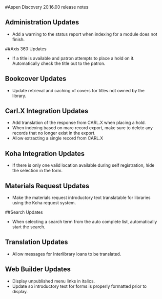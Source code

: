 #Aspen Discovery 20.16.00 release notes
## Administration Updates
- Add a warning to the status report when indexing for a module does not finish. 

##Axis 360 Updates
- If a title is available and patron attempts to place a hold on it. Automatically check the title out to the patron.  

## Bookcover Updates
- Update retrieval and caching of covers for titles not owned by the library.  

## Carl.X Integration Updates
- Add translation of the response from CARL.X when placing a hold.
- When indexing based on marc record export, make sure to delete any records that no longer exist in the export. 
- Allow extracting a single record from CARL.X

## Koha Integration Updates
- If there is only one valid location available during self registration, hide the selection in the form. 

## Materials Request Updates
- Make the materials request introductory text translatable for libraries using the Koha request system.

##Search Updates
- When selecting a search term from the auto complete list, automatically start the search. 

## Translation Updates
- Allow messages for Interlibrary loans to be translated. 

## Web Builder Updates
- Display unpublished menu links in italics. 
- Update so introductory text for forms is properly formatted prior to display.  